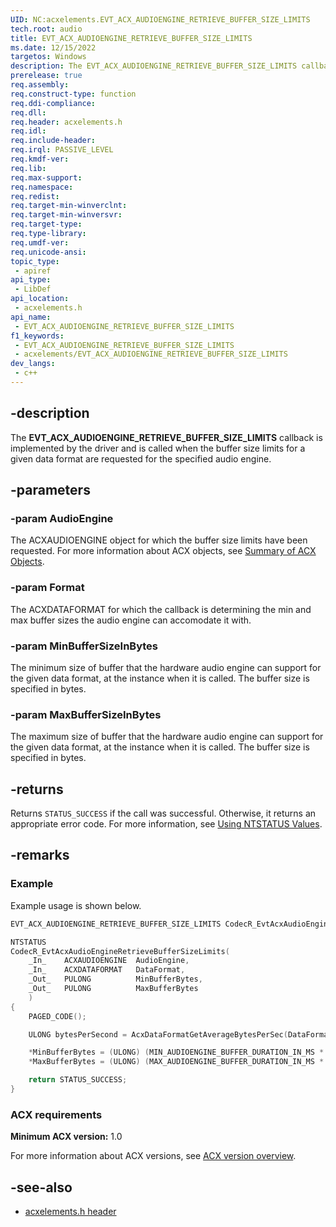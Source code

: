 ```yaml
---
UID: NC:acxelements.EVT_ACX_AUDIOENGINE_RETRIEVE_BUFFER_SIZE_LIMITS
tech.root: audio
title: EVT_ACX_AUDIOENGINE_RETRIEVE_BUFFER_SIZE_LIMITS
ms.date: 12/15/2022
targetos: Windows
description: The EVT_ACX_AUDIOENGINE_RETRIEVE_BUFFER_SIZE_LIMITS callback is implemented by the driver and is called when the buffer size limits for a given data format are requested for the specified audio engine.
prerelease: true
req.assembly: 
req.construct-type: function
req.ddi-compliance: 
req.dll: 
req.header: acxelements.h
req.idl: 
req.include-header: 
req.irql: PASSIVE_LEVEL
req.kmdf-ver: 
req.lib: 
req.max-support: 
req.namespace: 
req.redist: 
req.target-min-winverclnt: 
req.target-min-winversvr: 
req.target-type: 
req.type-library: 
req.umdf-ver: 
req.unicode-ansi: 
topic_type:
 - apiref
api_type:
 - LibDef
api_location:
 - acxelements.h
api_name:
 - EVT_ACX_AUDIOENGINE_RETRIEVE_BUFFER_SIZE_LIMITS
f1_keywords:
 - EVT_ACX_AUDIOENGINE_RETRIEVE_BUFFER_SIZE_LIMITS
 - acxelements/EVT_ACX_AUDIOENGINE_RETRIEVE_BUFFER_SIZE_LIMITS
dev_langs:
 - c++
---
```


## -description

The **EVT_ACX_AUDIOENGINE_RETRIEVE_BUFFER_SIZE_LIMITS** callback is implemented by the driver and is called when the buffer size limits for a given data format are requested for the specified audio engine.

## -parameters

### -param AudioEngine

The ACXAUDIOENGINE object for which the buffer size limits have been requested. For more information about ACX objects, see [Summary of ACX Objects](/windows-hardware/drivers/audio/acx-summary-of-objects).

### -param Format

The ACXDATAFORMAT for which the callback is determining the min and max buffer sizes the audio engine can accomodate it with.

### -param MinBufferSizeInBytes

The minimum size of buffer that the hardware audio engine can support for the given data format, at the instance when it is called. The buffer size is specified in bytes.

### -param MaxBufferSizeInBytes

The maximum size of buffer that the hardware audio engine can support for the given data format, at the instance when it is called. The buffer size is specified in bytes.

## -returns

Returns `STATUS_SUCCESS` if the call was successful. Otherwise, it returns an appropriate error code. For more information, see [Using NTSTATUS Values](/windows-hardware/drivers/kernel/using-ntstatus-values).

## -remarks

### Example

Example usage is shown below.

```cpp
EVT_ACX_AUDIOENGINE_RETRIEVE_BUFFER_SIZE_LIMITS CodecR_EvtAcxAudioEngineRetrieveBufferSizeLimits;

NTSTATUS
CodecR_EvtAcxAudioEngineRetrieveBufferSizeLimits(
    _In_    ACXAUDIOENGINE  AudioEngine,
    _In_    ACXDATAFORMAT   DataFormat,
    _Out_   PULONG          MinBufferBytes,
    _Out_   PULONG          MaxBufferBytes
    )
{
    PAGED_CODE();

    ULONG bytesPerSecond = AcxDataFormatGetAverageBytesPerSec(DataFormat);

    *MinBufferBytes = (ULONG) (MIN_AUDIOENGINE_BUFFER_DURATION_IN_MS * bytesPerSecond / 1000);
    *MaxBufferBytes = (ULONG) (MAX_AUDIOENGINE_BUFFER_DURATION_IN_MS * bytesPerSecond / 1000);

    return STATUS_SUCCESS;
}
```

### ACX requirements

**Minimum ACX version:** 1.0

For more information about ACX versions, see [ACX version overview](/windows-hardware/drivers/audio/acx-version-overview).

## -see-also

- [acxelements.h header](index.md)
